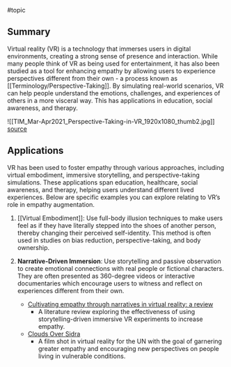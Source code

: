 #topic
## Summary 

Virtual reality (VR) is a technology that immerses users in digital environments, creating a strong sense of presence and interaction. While many people think of VR as being used for entertainment, it has also been studied as a tool for enhancing empathy by allowing users to experience perspectives different from their own - a process known as [[Terminology/Perspective-Taking]]. By simulating real-world scenarios, VR can help people understand the emotions, challenges, and experiences of others in a more visceral way. This has applications in education, social awareness, and therapy. 

![[TIM_Mar-Apr2021_Perspective-Taking-in-VR_1920x1080_thumb2.jpg]]
[source](https://trainingindustry.com/magazine/mar-apr-2021/perspective-taking-in-virtual-reality/)
## Applications

VR has been used to foster empathy through various approaches, including virtual embodiment, immersive storytelling, and perspective-taking simulations. These applications span education, healthcare, social awareness, and therapy, helping users understand different lived experiences. Below are specific examples you can explore relating to VR’s role in empathy augmentation.

1. [[Virtual Embodiment]]: Use full-body illusion techniques to make users feel as if they have literally stepped into the shoes of another person, thereby changing their perceived self-identity. This method is often used in studies on bias reduction, perspective-taking, and body ownership.

2. **Narrative-Driven Immersion**: Use storytelling and passive observation to create emotional connections with real people or fictional characters. They are often presented as 360-degree videos or interactive documentaries which encourage users to witness and reflect on experiences different from their own.
	* [ Cultivating empathy through narratives in virtual reality: a review](https://link.springer.com/article/10.1007/s00779-024-01812-w)
		* A literature review exploring the effectiveness of using storytelling-driven immersive VR experiments to increase empathy.
	* [Clouds Over Sidra](https://www.youtube.com/watch?v=mUosdCQsMkM)
		* A film shot in virtual reality for the UN with the goal of garnering greater empathy and encouraging new perspectives on people living in vulnerable conditions.










